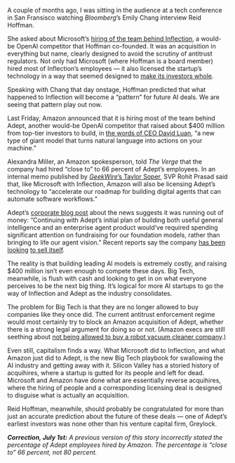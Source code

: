 A couple of months ago, I was sitting in the audience at a tech conference in San Fransisco watching *Bloomberg*’s Emily Chang interview Reid Hoffman.

She asked about Microsoft’s [hiring of the team behind Inflection](/2024/3/22/24109260/microsoft-openai-playbook-inflection-ai), a would-be OpenAI competitor that Hoffman co-founded. It was an acquisition in everything but name, clearly designed to avoid the scrutiny of antitrust regulators. Not only had Microsoft (where Hoffman is a board member) hired most of Inflection’s employees — it also licensed the startup’s technology in a way that seemed designed to [make its investors whole](https://www.theinformation.com/articles/microsoft-agreed-to-pay-inflection-650-million-while-hiring-its-staff?rc=k5vrz1).

Speaking with Chang that day onstage, Hoffman predicted that what happened to Inflection will become a “pattern” for future AI deals. We are seeing that pattern play out now.

Last Friday, Amazon announced that it is hiring most of the team behind Adept, another would-be OpenAI competitor that raised about $400 million from top-tier investors to build, in [the words of CEO David Luan](https://www.linkedin.com/feed/update/urn:li:activity:7161433548376240128/), “a new type of giant model that turns natural language into actions on your machine.”

Alexandra Miller, an Amazon spokesperson, told *The Verge* that the company had hired “close to” to 66 percent of Adept’s employees. In an internal memo published by [*GeekWire*’s Taylor Soper](https://www.geekwire.com/2024/amazon-hires-founders-from-well-funded-enterprise-ai-startup-adept-to-boost-tech-giants-agi-team/), SVP Rohit Prasad said that, like Microsoft with Inflection, Amazon will also be licensing Adept’s technology to “accelerate our roadmap for building digital agents that can automate software workflows.”

Adept’s [corporate blog post](https://www.adept.ai/blog/adept-update?ref=spyglass.org) about the news suggests it was running out of money: “Continuing with Adept’s initial plan of building both useful general intelligence and an enterprise agent product would’ve required spending significant attention on fundraising for our foundation models, rather than bringing to life our agent vision.” Recent reports say the company [has been looking](https://www.theinformation.com/articles/ai-agent-startup-adept-has-talked-to-potential-buyers-including-meta) [to sell itself](https://fortune.com/2024/06/18/ai-startup-adept-microsoft-deal-talks/?ref=spyglass.org).

The reality is that building leading AI models is extremely costly, and raising $400 million isn’t even enough to compete these days. Big Tech, meanwhile, is flush with cash and looking to get in on what everyone perceives to be the next big thing. It’s logical for more AI startups to go the way of Inflection and Adept as the industry consolidates.

The problem for Big Tech is that they are no longer allowed to buy companies like they once did. The current antitrust enforcement regime would most certainly try to block an Amazon acquisition of Adept, whether there is a strong legal argument for doing so or not. (Amazon execs are still seething about [not being allowed to buy a robot vacuum cleaner company](/2024/1/29/24034201/amazon-irobot-acquisition-over-antitrust-regulator-scrutiny).)

Even still, capitalism finds a way. What Microsoft did to Inflection, and what Amazon just did to Adept, is the new Big Tech playbook for swallowing the AI industry and getting away with it. Silicon Valley has a storied history of acquihires, where a startup is gutted for its people and left for dead. Microsoft and Amazon have done what are essentially reverse acquihires, where the hiring of people and a corresponding licensing deal is designed to disguise what is actually an acquisition.

Reid Hoffman, meanwhile, should probably be congratulated for more than just an accurate prediction about the future of these deals — one of Adept’s earliest investors was none other than his venture capital firm, Greylock.

***Correction, July 1st:** A previous version of this story incorrectly stated the percentage of Adept employees hired by Amazon. The percentage is “close to” 66 percent, not 80 percent.*
